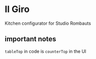 # Il Giro

Kitchen configurator for Studio Rombauts

## important notes

`tableTop` in code is `counterTop` in the UI
